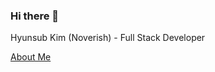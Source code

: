 ### Hi there 👋

Hyunsub Kim (Noverish) - Full Stack Developer

[About Me](https://www.notion.so/Hyunsub-Kim-Noverish-172bececfd9a4736ac92ad259f7ef7f5)


<!--
**Noverish/Noverish** is a ✨ _special_ ✨ repository because its `README.md` (this file) appears on your GitHub profile.

Here are some ideas to get you started:

- 🔭 I’m currently working on ...
- 🌱 I’m currently learning ...
- 👯 I’m looking to collaborate on ...
- 🤔 I’m looking for help with ...
- 💬 Ask me about ...
- 📫 How to reach me: ...
- 😄 Pronouns: ...
- ⚡ Fun fact: ...
-->
